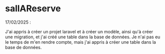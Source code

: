 
# sallAReserve

17/02/2025 :

J'ai appris à créer un projet laravel et à créer un modèle, ainsi qu'à créer une migration, et j'ai créé une table dans la base de données.
Je n'ai pas eu le temps de m'en rendre compte, mais j'ai appris à créer une 
table dans la base de données.

